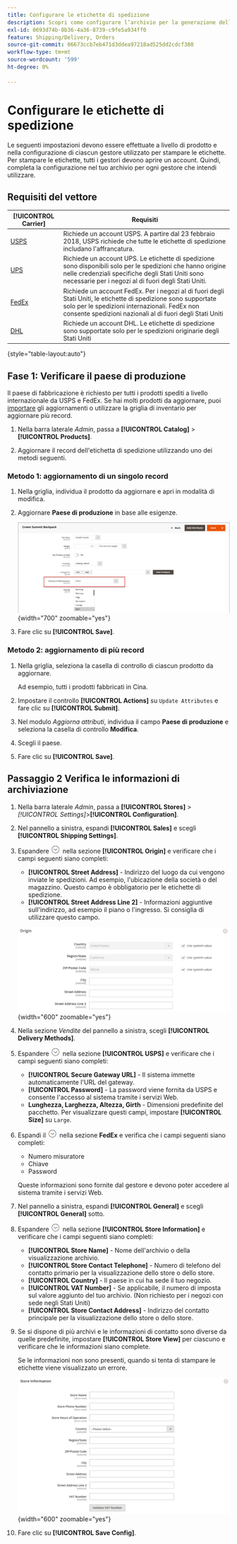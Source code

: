 ```yaml
---
title: Configurare le etichette di spedizione
description: Scopri come configurare l’archivio per la generazione delle etichette di spedizione.
exl-id: 0693d74b-8b36-4a36-8739-c9fe5a934ff0
feature: Shipping/Delivery, Orders
source-git-commit: 06673ccb7eb471d3ddea97218ad525dd2cdcf380
workflow-type: tm+mt
source-wordcount: '599'
ht-degree: 0%

---
```


# Configurare le etichette di spedizione

Le seguenti impostazioni devono essere effettuate a livello di prodotto e nella configurazione di ciascun gestore utilizzato per stampare le etichette. Per stampare le etichette, tutti i gestori devono aprire un account. Quindi, completa la configurazione nel tuo archivio per ogni gestore che intendi utilizzare.

## Requisiti del vettore

| [!UICONTROL Carrier] | Requisiti |
|-------|--------|
| [USPS](usps.md) | Richiede un account USPS. A partire dal 23 febbraio 2018, USPS richiede che tutte le etichette di spedizione includano l&#39;affrancatura. |
| [UPS](ups.md) | Richiede un account UPS. Le etichette di spedizione sono disponibili solo per le spedizioni che hanno origine nelle credenziali specifiche degli Stati Uniti sono necessarie per i negozi al di fuori degli Stati Uniti. |
| [FedEx](fedex.md) | Richiede un account FedEx. Per i negozi al di fuori degli Stati Uniti, le etichette di spedizione sono supportate solo per le spedizioni internazionali. FedEx non consente spedizioni nazionali al di fuori degli Stati Uniti |
| [DHL](dhl.md) | Richiede un account DHL. Le etichette di spedizione sono supportate solo per le spedizioni originarie degli Stati Uniti |

{style="table-layout:auto"}

## Fase 1: Verificare il paese di produzione

Il paese di fabbricazione è richiesto per tutti i prodotti spediti a livello internazionale da USPS e FedEx. Se hai molti prodotti da aggiornare, puoi [importare](../systems/data-import.md) gli aggiornamenti o utilizzare la griglia di inventario per aggiornare più record.

1. Nella barra laterale _Admin_, passa a **[!UICONTROL Catalog]** > **[!UICONTROL Products]**.

1. Aggiornare il record dell&#39;etichetta di spedizione utilizzando uno dei metodi seguenti.

### Metodo 1: aggiornamento di un singolo record

1. Nella griglia, individua il prodotto da aggiornare e apri in modalità di modifica.

1. Aggiornare **Paese di produzione** in base alle esigenze.

   ![Paese di produzione](./assets/product-country-of-manufacture.png){width="700" zoomable="yes"}

1. Fare clic su **[!UICONTROL Save]**.

### Metodo 2: aggiornamento di più record

1. Nella griglia, seleziona la casella di controllo di ciascun prodotto da aggiornare.

   Ad esempio, tutti i prodotti fabbricati in Cina.

1. Impostare il controllo **[!UICONTROL Actions]** su `Update Attributes` e fare clic su **[!UICONTROL Submit]**.

1. Nel modulo _Aggiorna attributi_, individua il campo **Paese di produzione** e seleziona la casella di controllo **Modifica**.

1. Scegli il paese.

1. Fare clic su **[!UICONTROL Save]**.

## Passaggio 2 Verifica le informazioni di archiviazione

1. Nella barra laterale _Admin_, passa a **[!UICONTROL Stores]** > _[!UICONTROL Settings]_>**[!UICONTROL Configuration]**.

1. Nel pannello a sinistra, espandi **[!UICONTROL Sales]** e scegli **[!UICONTROL Shipping Settings]**.

1. Espandere ![Il selettore di espansione](../assets/icon-display-expand.png) nella sezione **[!UICONTROL Origin]** e verificare che i campi seguenti siano completi:

   - **[!UICONTROL Street Address]** - Indirizzo del luogo da cui vengono inviate le spedizioni. Ad esempio, l&#39;ubicazione della società o del magazzino. Questo campo è obbligatorio per le etichette di spedizione.
   - **[!UICONTROL Street Address Line 2]** - Informazioni aggiuntive sull&#39;indirizzo, ad esempio il piano o l&#39;ingresso. Si consiglia di utilizzare questo campo.

   ![Origine](../configuration-reference/sales/assets/shipping-settings-origin.png){width="600" zoomable="yes"}

1. Nella sezione _Vendite_ del pannello a sinistra, scegli **[!UICONTROL Delivery Methods]**.

1. Espandere ![Il selettore di espansione](../assets/icon-display-expand.png) nella sezione **[!UICONTROL USPS]** e verificare che i campi seguenti siano completi:

   - **[!UICONTROL Secure Gateway URL]** - Il sistema immette automaticamente l&#39;URL del gateway.
   - **[!UICONTROL Password]** - La password viene fornita da USPS e consente l&#39;accesso al sistema tramite i servizi Web.
   - **Lunghezza, Larghezza, Altezza, Girth** - Dimensioni predefinite del pacchetto. Per visualizzare questi campi, impostare **[!UICONTROL Size]** su `Large`.

1. Espandi il ![selettore di espansione](../assets/icon-display-expand.png) nella sezione **FedEx** e verifica che i campi seguenti siano completi:

   - Numero misuratore
   - Chiave
   - Password

   Queste informazioni sono fornite dal gestore e devono poter accedere al sistema tramite i servizi Web.

1. Nel pannello a sinistra, espandi **[!UICONTROL General]** e scegli **[!UICONTROL General]** sotto.

1. Espandere ![Selettore di espansione](../assets/icon-display-expand.png) nella sezione **[!UICONTROL Store Information]** e verificare che i campi seguenti siano completi:

   - **[!UICONTROL Store Name]** - Nome dell&#39;archivio o della visualizzazione archivio.
   - **[!UICONTROL Store Contact Telephone]** - Numero di telefono del contatto primario per la visualizzazione dello store o dello store.
   - **[!UICONTROL Country]** - Il paese in cui ha sede il tuo negozio.
   - **[!UICONTROL VAT Number]** - Se applicabile, il numero di imposta sul valore aggiunto del tuo archivio. (Non richiesto per i negozi con sede negli Stati Uniti)
   - **[!UICONTROL Store Contact Address]** - Indirizzo del contatto principale per la visualizzazione dello store o dello store.

1. Se si dispone di più archivi e le informazioni di contatto sono diverse da quelle predefinite, impostare **[!UICONTROL Store View]** per ciascuno e verificare che le informazioni siano complete.

   Se le informazioni non sono presenti, quando si tenta di stampare le etichette viene visualizzato un errore.

   ![Informazioni archivio](../configuration-reference/general/assets/general-store-information.png){width="600" zoomable="yes"}

1. Fare clic su **[!UICONTROL Save Config]**.
